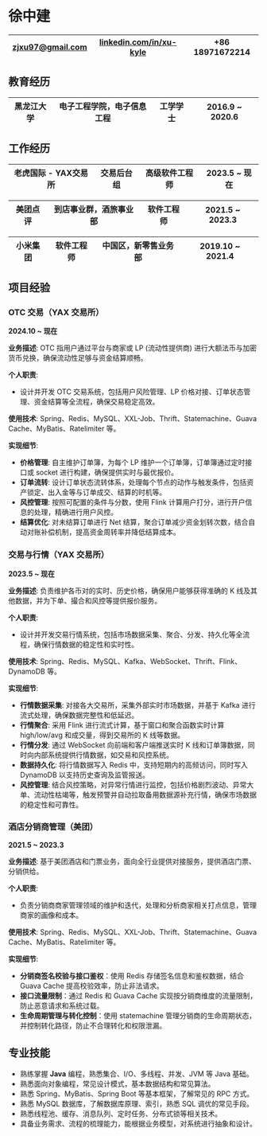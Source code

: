# 徐中建


| zjxu97@gmail.com | [linkedin.com/in/xu-kyle](https://linkedin.com/in/xu-kyle) | +86 18971672214 |
| ---------------- | ---------------------------------------------------------- | --------------- |

## 教育经历


| 黑龙江大学 | 电子工程学院，电子信息工程 | 工学学士 | 2016.9 ~ 2020.6 |
| ---------- | -------------------------- | -------- | --------------- |

## 工作经历


| 老虎国际 - YAX交易所 | 交易后台组 | 高级软件工程师 | 2023.5 ~ 现在 |
| -------------------- | ---------- | -------------- | ------------- |


| 美团点评 | 到店事业群，酒旅事业部 | 软件工程师 | 2021.5 ~ 2023.3 |
| -------- | ---------------------- | ---------- | --------------- |


| 小米集团 | 软件工程师 | 中国区，新零售业务部 | 2019.10 ~ 2021.4 |
| -------- | ---------- | -------------------- | ---------------- |

## 项目经验

### OTC 交易（YAX 交易所）

**2024.10 ~ 现在**

**业务描述**: OTC 指用户通过平台与商家或 LP (流动性提供商) 进行大额法币与加密货币兑换，确保流动性足够与资金结算顺畅。

**个人职责**:

- 设计并开发 OTC 交易系统，包括用户风险管理、LP 价格对接、订单状态管理、资金结算等全流程，确保交易稳定高效。

**使用技术**: Spring、Redis、MySQL、XXL-Job、Thrift、Statemachine、Guava Cache、MyBatis、Ratelimiter 等。

**实现细节**:

- **价格管理**: 自主维护订单簿，为每个 LP 维护一个订单簿，订单簿通过定时接口或 socket 进行构建，确保提供实时与最优报价。
- **订单流转**: 设计订单状态流转体系，处理每个节点的动作与触发条件，包括资产锁定、出入金等与订单成交、结算的时机等。
- **风控管理**: 按照可配置的条件与分数，使用 Flink 计算用户打分，进行开户信息的处理，精确进行用户风控。
- **结算优化**: 对未结算订单进行 Net 结算，聚合订单减少资金划转次数，结合自动对账补偿机制，提高资金周转率并降低结算成本。

### 交易与行情（YAX 交易所）

**2023.5 ~ 现在**

**业务描述**: 负责维护各币对的实时、历史价格，确保用户能够获得准确的 K 线及其他数据，并为下单、撮合和风控等提供报价服务。

**个人职责**:

- 设计并开发交易行情系统，包括市场数据采集、聚合、分发、持久化等全流程，确保行情数据的稳定性和实时性。

**使用技术**: Spring、Redis、MySQL、Kafka、WebSocket、Thrift、Flink、DynamoDB 等。

**实现细节**:

- **行情数据采集**: 对接各大交易所，采集外部实时市场数据，并基于 Kafka 进行流式处理，确保数据完整性和低延迟。
- **行情聚合**: 采用 Flink 进行流式计算，基于窗口和聚合函数实时计算 high/low/avg 和成交量，得到交易所的 K 线等数据。
- **行情分发**: 通过 WebSocket 向前端和客户端推送实时 K 线和订单簿数据，同时向内部系统提供行情数据，如交易和风控系统。
- **数据持久化**: 将行情数据写入 Redis 中，支持短期内的高频访问，同时写入 DynamoDB 以支持历史查询及监管报送。
- **风控管理**: 结合风控策略，对异常行情进行监控，包括价格剧烈波动、异常大单、流动性枯竭等，触发预警并自动拉取备用数据源补充行情，确保市场数据的稳定性和可靠性。

### 酒店分销商管理（美团）

**2021.5 ~ 2023.3**

**业务描述**: 基于美团酒店和门票业务，面向全行业提供对接服务，提供酒店门票、分销供给。

**个人职责**:

- 负责分销商商家管理领域的维护和迭代，处理和分析商家相关打点信息，管理商家的画像和成本。

**使用技术**: Spring、Redis、MySQL、XXL-Job、Thrift、Statemachine、Guava Cache、MyBatis、Ratelimiter 等。

**实现细节**:

- **分销商签名校验与接口鉴权**：使用 Redis 存储签名信息和鉴权数据，结合 Guava Cache 提高校验效率，防止非法请求。
- **接口流量限制**：通过 Redis 和 Guava Cache 实现按分销商维度的流量限制，防止恶意请求和系统过载。
- **生命周期管理与转化控制**：使用 statemachine 管理分销商的生命周期状态，并控制转化路径，防止不合理转化和权限泄漏。

## 专业技能

- 熟练掌握 **Java** 编程，熟悉集合、I/O、多线程、并发、JVM 等 Java 基础。
- 熟悉面向对象编程，常见设计模式，基本数据结构和常见算法。
- 熟悉 Spring、MyBatis、Spring Boot 等基本框架，了解常见的 RPC 方式。
- 熟悉 MySQL 数据库，了解数据库原理、索引，熟悉 SQL 调优的常见手段。
- 熟悉线程池、缓存、消息队列、定时任务、分布式锁等相关技术。
- 具备业务需求、流程的梳理能力，能根据业务模型，对系统进行抽象和设计。
